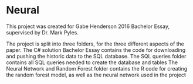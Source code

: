 # Neural

This project was created for Gabe Henderson 2016 Bachelor Essay, supervised by Dr. Mark Pyles.

The project is split into three folders, for the three different aspects of the paper.
The C# solution Bachelor Essay contains the code for downloading and pushing the historic data to the SQL database.
The SQL queries folder contains all SQL queries needed to create the database and tables
The Neural Network and Random Forest folder contains the R code for creating the random forest model, as well as the neural network used in the project
